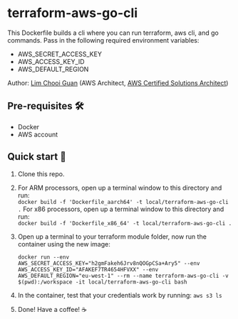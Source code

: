 # terraform-aws-go-cli

This Dockerfile builds a cli where you can run terraform, aws cli, and go commands.  Pass in the following required environment variables:
- AWS_SECRET_ACCESS_KEY
- AWS_ACCESS_KEY_ID
- AWS_DEFAULT_REGION

Author: [Lim Chooi Guan](https://www.linkedin.com/in/cgl88/) (AWS Architect, [AWS Certified Solutions Architect](https://www.credly.com/badges/c54918d6-6370-4099-afa8-122d6d4fa067))

## Pre-requisites 🛠
* Docker  
* AWS account

## Quick start 🍕
1. Clone this repo.
2. For ARM processors, open up a terminal window to this directory and run:  
   `docker build -f 'Dockerfile_aarch64' -t local/terraform-aws-go-cli .`
   For x86 processors, open up a terminal window to this directory and run:  
   `docker build -f 'Dockerfile_x86_64' -t local/terraform-aws-go-cli .`
3. Open up a terminal to your terraform module folder, now run the container using the new image:

    `docker run --env AWS_SECRET_ACCESS_KEY="h2gmFakeh6Jrv8nQOGpCSa+Ary5" --env AWS_ACCESS_KEY_ID="AFAKEF7TR4654HFVXX" --env AWS_DEFAULT_REGION="eu-west-1" --rm --name terraform-aws-go-cli -v $(pwd):/workspace -it local/terraform-aws-go-cli bash`

4. In the container, test that your credentials work by running:
   `aws s3 ls`

5. Done! Have a coffee! ☕️
